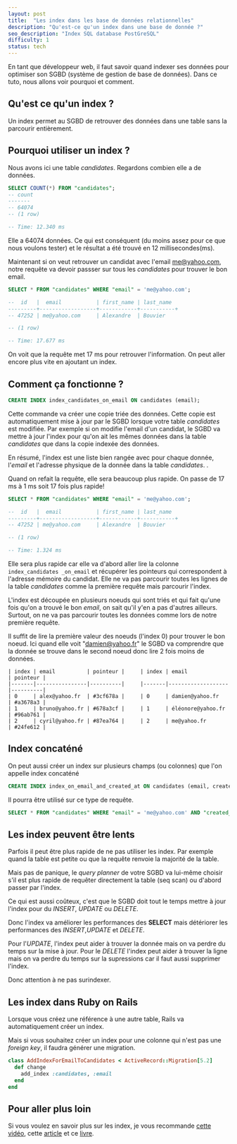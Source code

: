 ```yaml
---
layout: post
title:  "Les index dans les base de données relationnelles"
description: "Qu'est-ce qu'un index dans une base de donnée ?"
seo_description: "Index SQL database PostGreSQL"
difficulty: 1
status: tech
---
```


En tant que développeur web, il faut savoir quand indexer ses données pour optimiser son SGBD (système de gestion de base de données). Dans ce tuto, nous allons voir pourquoi et comment.

## Qu'est ce qu'un index ?

Un index permet au SGBD de retrouver des données dans une table sans la parcourir entièrement.

## Pourquoi utiliser un index ?


Nous avons ici une table *candidates*. Regardons combien elle a de données.

```sql
SELECT COUNT(*) FROM "candidates";
-- count
-------
-- 64074
-- (1 row)

-- Time: 12.340 ms
```

Elle a 64074 données. Ce qui est conséquent (du moins assez pour ce que nous voulons tester) et le résultat a été trouvé en 12 millisecondes(ms).

Maintenant si on veut retrouver un candidat avec l'email me@yahoo.com, notre requête va devoir passser sur tous les *candidates* pour trouver le bon email.

```sql
SELECT * FROM "candidates" WHERE "email" = 'me@yahoo.com';

--  id   |  email           | first_name | last_name
---------+------------------+------------+-----------+
-- 47252 | me@yahoo.com     | Alexandre  | Bouvier

-- (1 row)

-- Time: 17.677 ms
```

On voit que la requête met 17 ms pour retrouver l'information. On peut aller encore plus vite en ajoutant un index.

## Comment ça fonctionne ?

```sql
CREATE INDEX index_candidates_on_email ON candidates (email);
```

Cette commande va créer une copie triée des données. Cette copie est automatiquement mise à jour par le SGBD lorsque votre table *candidates* est modifiée. Par exemple si on modifie l'email d'un candidat, le SGBD va mettre à jour l'index pour qu'on ait les mêmes données dans la table *candidates* que dans la copie indexée des données.

En résumé, l'index est une liste bien rangée avec pour chaque donnée, l'*email* et l'adresse physique de la donnée dans la table *candidates*. .

Quand on refait la requête, elle sera beaucoup plus rapide. On passe de 17 ms à 1 ms soit 17 fois plus rapide!

```sql
SELECT * FROM "candidates" WHERE "email" = 'me@yahoo.com';

--  id   |  email           | first_name | last_name
---------+------------------+------------+-----------+
-- 47252 | me@yahoo.com     | Alexandre  | Bouvier

-- (1 row)

-- Time: 1.324 ms
```

Elle sera plus rapide car elle va d'abord aller lire la colonne  `index_candidates _on_email` et récupérer les pointeurs qui correspondent à l'adresse mémoire du candidat. Elle ne va pas parcourir toutes les lignes de la table *candidates* comme la première requête mais parcourir l'index.

L'index est découpée en plusieurs noeuds qui sont triés et qui fait qu'une fois qu'on a trouvé le bon *email*, on sait qu'il y'en a pas d'autres ailleurs. Surtout, on ne va pas parcourir toutes les données comme lors de notre première requête.

Il suffit de lire la première valeur des noeuds (l'index 0) pour trouver le bon noeud. Ici quand elle voit "damien@yahoo.fr" le SGBD va comprendre que la donnée se trouve dans le second noeud donc lire 2 fois moins de données.

```
| index | email          | pointeur |     | index | email             | pointeur |
|-------|----------------|----------|     |-------|-------------------|----------|
| 0     | alex@yahoo.fr  | #3cf678a |     | 0     | damien@yahoo.fr   | #a3678a3 |
| 1     | bruno@yahoo.fr | #678a3cf |     | 1     | éléonore@yahoo.fr | #96ab761 |
| 2     | cyril@yahoo.fr | #87ea764 |     | 2     | me@yahoo.fr       | #24fe612 |
```

## Index concaténé

On peut aussi créer un index sur plusieurs champs (ou colonnes) que l'on appelle index concaténé

```sql
CREATE INDEX index_on_email_and_created_at ON candidates (email, created_at);
```

Il pourra être utilisé sur ce type de requête.

```sql
SELECT * FROM "candidates" WHERE "email" = 'me@yahoo.com' AND "created_at" = '2020-10-27';
```

## Les index peuvent être lents

Parfois il peut être plus rapide de ne pas utiliser les index. Par exemple quand la table est petite ou que la requête renvoie la majorité de la table.

Mais pas de panique, le *query planner* de votre SGBD va lui-même choisir s'il est plus rapide de requêter directement la table (seq scan) ou d'abord passer par l'index.

Ce qui est aussi coûteux, c'est que le SGBD doit tout le temps mettre à jour l'index pour du *INSERT*, *UPDATE* ou *DELETE*.

Donc l'index va améliorer les performances des **SELECT** mais détériorer les performances des *INSERT*,*UPDATE* et *DELETE*.

Pour l'*UPDATE*, l'index peut aider à trouver la donnée mais on va perdre du temps sur la mise à jour. Pour le *DELETE* l'index peut aider à trouver la ligne mais on va perdre du temps sur la supressions car il faut aussi supprimer l'index.

Donc attention à ne pas surindexer.

## Les index dans Ruby on Rails

Lorsque vous créez une référence à une autre table, Rails va automatiquement créer un index.

Mais si vous souhaitez créer un index pour une colonne qui n'est pas une *foreign key*, il faudra générer une migration.

```ruby
class AddIndexForEmailToCandidates < ActiveRecord::Migration[5.2]
  def change
    add_index :candidates, :email
  end
end
```

## Pour aller plus loin

Si vous voulez en savoir plus sur les index, je vous recommande <a href="https://www.youtube.com/watch?v=bo5j9xgiF48&t=15s&ab_channel=DevoxxFR" class="underlined" target="_blank">cette vidéo</a>, cette <a href="https://blog.mastermind.dev/indexes-in-postgresql" class="underlined" target="_blank">article</a> et ce <a href="https://www.amazon.de/gp/product/3950307826/" class="underlined" target="_blank">livre</a>.
